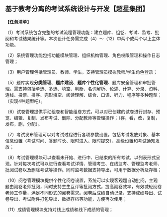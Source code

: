 ## 基于教考分离的考试系统设计与开发【超星集团】

**【任务清单】**

（1）考试系统包含完整的考试流程管理功能：建立题库、组卷、考试、监考、批阅和考试结果统计等。本次设计任务需完成（4）～（12）中两个或两个以上主体功能。

（2）系统管理功能包括功能模块管理、组织机构管理、角色权限管理和操作日志管理；

（3）用户管理包括管理员、教师、学生，支持管理员模拟教师/学生角色登录；

（5）题库实现**分类管理**、**题库建设**、**题库个性化管理**、题库安全管理和审批管理。需支持包括单选、多选、填空、判断、名词解析、论述、计算、分录、资料、连线、投票、排序、完形填空、阅读理解、综合、口语、听力、程序等多种题型；（实现4种题型吧）。

（6）试卷管理提供手动组卷和智能组卷方式，可以对已创建的试卷进行封存、预览、编辑、复制、发布考试、删除、分配教师等管理操作；（存，看，改，复制，发布，删，分配）。

（7）考试发布管理可以对考试过程进行各项参数设置，包括考试发放对象、基本信息设置（考试时间、答题时长、限时进入、限时提交）、高级设置和考试通知发放；

（8）考试管理模块可以查看未开始、进行中、已结束的所有考试，以列表形式呈现。针对每次考试可以进行查看考试详情、管理考生、在线监考、管理监考老师、批阅试卷以及删除考试等操作。同时监考数据支持导出，可用于数据分析及存档； 

（10）阅卷管理模块提供个性化阅卷设置，系统可以实现客观题自动批阅，主观题由阅卷老师批阅，同时支持生生互评等批阅方式，提高阅卷效率，有效减轻阅卷老师工作量，满足不同形式的阅卷需求。阅卷后成绩自动记录，支持成绩导出、试卷导出、考试附件打包导出、数据存档等功能，方便再次使用；

（11）成绩管理模块支持对线上成绩和线下成绩的管理；